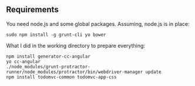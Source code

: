 Requirements
------------
You need node.js and some global packages. Assuming, node.js is in place:

    sudo npm install -g grunt-cli yo bower

What I did in the working directory to prepare everything:

    npm install generator-cc-angular
    yo cc-angular
    ./node_modules/grunt-protractor-runner/node_modules/protractor/bin/webdriver-manager update
    npm install todomvc-common todomvc-app-css

